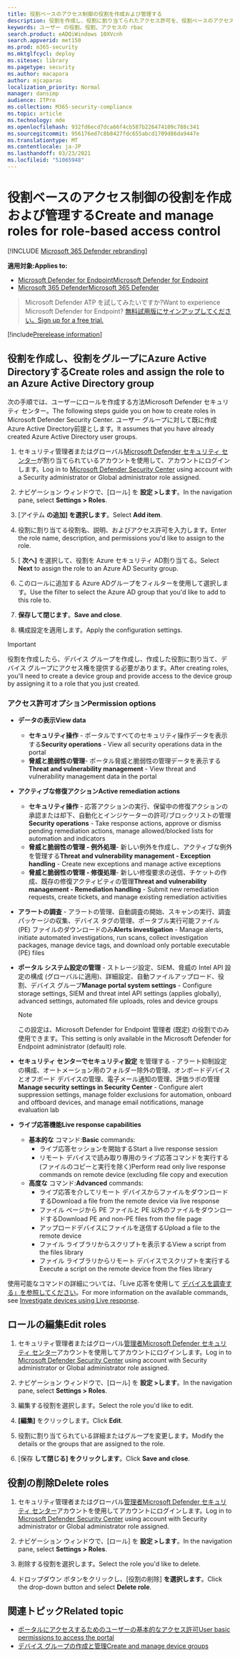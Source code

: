 ```yaml
---
title: 役割ベースのアクセス制御の役割を作成および管理する
description: 役割を作成し、役割に割り当てられたアクセス許可を、役割ベースのアクセス制御の実装の一部として定義Microsoft Defender セキュリティ センター
keywords: ユーザー の役割、役割、アクセスの rbac
search.product: eADQiWindows 10XVcnh
search.appverid: met150
ms.prod: m365-security
ms.mktglfcycl: deploy
ms.sitesec: library
ms.pagetype: security
ms.author: macapara
author: mjcaparas
localization_priority: Normal
manager: dansimp
audience: ITPro
ms.collection: M365-security-compliance
ms.topic: article
ms.technology: mde
ms.openlocfilehash: 932fd6ecd7dca66f4cb587b226474109c788c341
ms.sourcegitcommit: 956176ed7c8b8427fdc655abcd1709d86da9447e
ms.translationtype: MT
ms.contentlocale: ja-JP
ms.lasthandoff: 03/23/2021
ms.locfileid: "51065948"
---
```

# <a name="create-and-manage-roles-for-role-based-access-control"></a><span data-ttu-id="2964f-104">役割ベースのアクセス制御の役割を作成および管理する</span><span class="sxs-lookup"><span data-stu-id="2964f-104">Create and manage roles for role-based access control</span></span>

[!INCLUDE [Microsoft 365 Defender rebranding](../../includes/microsoft-defender.md)]

<span data-ttu-id="2964f-105">**適用対象:**</span><span class="sxs-lookup"><span data-stu-id="2964f-105">**Applies to:**</span></span>
- [<span data-ttu-id="2964f-106">Microsoft Defender for Endpoint</span><span class="sxs-lookup"><span data-stu-id="2964f-106">Microsoft Defender for Endpoint</span></span>](https://go.microsoft.com/fwlink/?linkid=2154037)
- [<span data-ttu-id="2964f-107">Microsoft 365 Defender</span><span class="sxs-lookup"><span data-stu-id="2964f-107">Microsoft 365 Defender</span></span>](https://go.microsoft.com/fwlink/?linkid=2118804)

><span data-ttu-id="2964f-108">Microsoft Defender ATP を試してみたいですか?</span><span class="sxs-lookup"><span data-stu-id="2964f-108">Want to experience Microsoft Defender for Endpoint?</span></span> [<span data-ttu-id="2964f-109">無料試用版にサインアップしてください。</span><span class="sxs-lookup"><span data-stu-id="2964f-109">Sign up for a free trial.</span></span>](https://www.microsoft.com/microsoft-365/windows/microsoft-defender-atp?ocid=docs-wdatp-roles-abovefoldlink)

[!include[Prerelease information](../../includes/prerelease.md)]

## <a name="create-roles-and-assign-the-role-to-an-azure-active-directory-group"></a><span data-ttu-id="2964f-110">役割を作成し、役割をグループにAzure Active Directoryする</span><span class="sxs-lookup"><span data-stu-id="2964f-110">Create roles and assign the role to an Azure Active Directory group</span></span>

<span data-ttu-id="2964f-111">次の手順では、ユーザーにロールを作成する方法Microsoft Defender セキュリティ センター。</span><span class="sxs-lookup"><span data-stu-id="2964f-111">The following steps guide you on how to create roles in Microsoft Defender Security Center.</span></span> <span data-ttu-id="2964f-112">ユーザー グループに対して既に作成Azure Active Directory前提とします。</span><span class="sxs-lookup"><span data-stu-id="2964f-112">It assumes that you have already created Azure Active Directory user groups.</span></span>

1. <span data-ttu-id="2964f-113">セキュリティ管理者またはグローバル[Microsoft Defender セキュリティ センター](https://securitycenter.windows.com/)が割り当てられているアカウントを使用して、アカウントにログインします。</span><span class="sxs-lookup"><span data-stu-id="2964f-113">Log in to [Microsoft Defender Security Center](https://securitycenter.windows.com/) using account with a Security administrator or Global administrator role assigned.</span></span>

2. <span data-ttu-id="2964f-114">ナビゲーション ウィンドウで、[ロール] を **設定 >します**。</span><span class="sxs-lookup"><span data-stu-id="2964f-114">In the navigation pane, select **Settings > Roles**.</span></span>

3. <span data-ttu-id="2964f-115">[アイテム **の追加] を選択します**。</span><span class="sxs-lookup"><span data-stu-id="2964f-115">Select **Add item**.</span></span>

4. <span data-ttu-id="2964f-116">役割に割り当てる役割名、説明、およびアクセス許可を入力します。</span><span class="sxs-lookup"><span data-stu-id="2964f-116">Enter the role name, description, and permissions you'd like to assign to the role.</span></span>

5. <span data-ttu-id="2964f-117">[ **次へ]** を選択して、役割を Azure セキュリティ AD割り当てる。</span><span class="sxs-lookup"><span data-stu-id="2964f-117">Select **Next** to assign the role to an Azure AD Security group.</span></span>

6. <span data-ttu-id="2964f-118">このロールに追加する Azure ADグループをフィルターを使用して選択します。</span><span class="sxs-lookup"><span data-stu-id="2964f-118">Use the filter to select the Azure AD group that you'd like to add to this role to.</span></span>

7. <span data-ttu-id="2964f-119">**保存して閉じます**。</span><span class="sxs-lookup"><span data-stu-id="2964f-119">**Save and close**.</span></span>

8. <span data-ttu-id="2964f-120">構成設定を適用します。</span><span class="sxs-lookup"><span data-stu-id="2964f-120">Apply the configuration settings.</span></span>

> [!IMPORTANT]
> <span data-ttu-id="2964f-121">役割を作成したら、デバイス グループを作成し、作成した役割に割り当て、デバイス グループにアクセス権を提供する必要があります。</span><span class="sxs-lookup"><span data-stu-id="2964f-121">After creating roles, you'll need to create a device group and provide access to the device group by assigning it to a role that you just created.</span></span>

### <a name="permission-options"></a><span data-ttu-id="2964f-122">アクセス許可オプション</span><span class="sxs-lookup"><span data-stu-id="2964f-122">Permission options</span></span>

- <span data-ttu-id="2964f-123">**データの表示**</span><span class="sxs-lookup"><span data-stu-id="2964f-123">**View data**</span></span>
    - <span data-ttu-id="2964f-124">**セキュリティ操作** - ポータルですべてのセキュリティ操作データを表示する</span><span class="sxs-lookup"><span data-stu-id="2964f-124">**Security operations** - View all security operations data in the portal</span></span>
    - <span data-ttu-id="2964f-125">**脅威と脆弱性の管理**- ポータル脅威と脆弱性の管理データを表示する</span><span class="sxs-lookup"><span data-stu-id="2964f-125">**Threat and vulnerability management** - View threat and vulnerability management data in the portal</span></span>

- <span data-ttu-id="2964f-126">**アクティブな修復アクション**</span><span class="sxs-lookup"><span data-stu-id="2964f-126">**Active remediation actions**</span></span>
    - <span data-ttu-id="2964f-127">**セキュリティ操作** - 応答アクションの実行、保留中の修復アクションの承認または却下、自動化とインジケーターの許可/ブロックリストの管理</span><span class="sxs-lookup"><span data-stu-id="2964f-127">**Security operations** - Take response actions, approve or dismiss pending remediation actions, manage allowed/blocked lists for automation and indicators</span></span>
    - <span data-ttu-id="2964f-128">**脅威と脆弱性の管理 - 例外処理**- 新しい例外を作成し、アクティブな例外を管理する</span><span class="sxs-lookup"><span data-stu-id="2964f-128">**Threat and vulnerability management - Exception handling** - Create new exceptions and manage active exceptions</span></span>
    - <span data-ttu-id="2964f-129">**脅威と脆弱性の管理 - 修復処理**- 新しい修復要求の送信、チケットの作成、既存の修復アクティビティの管理</span><span class="sxs-lookup"><span data-stu-id="2964f-129">**Threat and vulnerability management - Remediation handling** - Submit new remediation requests, create tickets, and manage existing remediation activities</span></span>

- <span data-ttu-id="2964f-130">**アラートの調査** - アラートの管理、自動調査の開始、スキャンの実行、調査パッケージの収集、デバイス タグの管理、ポータブル実行可能ファイル (PE) ファイルのダウンロードのみ</span><span class="sxs-lookup"><span data-stu-id="2964f-130">**Alerts investigation** - Manage alerts, initiate automated investigations, run scans, collect investigation packages, manage device tags, and download only portable executable (PE) files</span></span> 

- <span data-ttu-id="2964f-131">**ポータル システム設定の管理** - ストレージ設定、SIEM、脅威の Intel API 設定の構成 (グローバルに適用)、詳細設定、自動ファイルアップロード、役割、デバイス グループ</span><span class="sxs-lookup"><span data-stu-id="2964f-131">**Manage portal system settings** - Configure storage settings, SIEM and threat intel API settings (applies globally), advanced settings, automated file uploads, roles and device groups</span></span>

    > [!NOTE]
    > <span data-ttu-id="2964f-132">この設定は、Microsoft Defender for Endpoint 管理者 (既定) の役割でのみ使用できます。</span><span class="sxs-lookup"><span data-stu-id="2964f-132">This setting is only available in the Microsoft Defender for Endpoint administrator (default) role.</span></span>

- <span data-ttu-id="2964f-133">**セキュリティ センターでセキュリティ設定** を管理する - アラート抑制設定の構成、オートメーション用のフォルダー除外の管理、オンボードデバイスとオフボード デバイスの管理、電子メール通知の管理、評価ラボの管理</span><span class="sxs-lookup"><span data-stu-id="2964f-133">**Manage security settings in Security Center** - Configure alert suppression settings, manage folder exclusions for automation, onboard and offboard devices, and manage email notifications, manage evaluation lab</span></span>

- <span data-ttu-id="2964f-134">**ライブ応答機能**</span><span class="sxs-lookup"><span data-stu-id="2964f-134">**Live response capabilities**</span></span>
    - <span data-ttu-id="2964f-135">**基本的な** コマンド:</span><span class="sxs-lookup"><span data-stu-id="2964f-135">**Basic** commands:</span></span>
        - <span data-ttu-id="2964f-136">ライブ応答セッションを開始する</span><span class="sxs-lookup"><span data-stu-id="2964f-136">Start a live response session</span></span>
        - <span data-ttu-id="2964f-137">リモート デバイスで読み取り専用のライブ応答コマンドを実行する (ファイルのコピーと実行を除く)</span><span class="sxs-lookup"><span data-stu-id="2964f-137">Perform read only live response commands on remote device (excluding file copy and execution</span></span>
    - <span data-ttu-id="2964f-138">**高度な** コマンド:</span><span class="sxs-lookup"><span data-stu-id="2964f-138">**Advanced** commands:</span></span>
        - <span data-ttu-id="2964f-139">ライブ応答を介してリモート デバイスからファイルをダウンロードする</span><span class="sxs-lookup"><span data-stu-id="2964f-139">Download a file from the remote device via live response</span></span>
        - <span data-ttu-id="2964f-140">ファイル ページから PE ファイルと PE 以外のファイルをダウンロードする</span><span class="sxs-lookup"><span data-stu-id="2964f-140">Download PE and non-PE files from the file page</span></span>
        - <span data-ttu-id="2964f-141">アップロードデバイスにファイルを送信する</span><span class="sxs-lookup"><span data-stu-id="2964f-141">Upload a file to the remote device</span></span>
        - <span data-ttu-id="2964f-142">ファイル ライブラリからスクリプトを表示する</span><span class="sxs-lookup"><span data-stu-id="2964f-142">View a script from the files library</span></span>
        - <span data-ttu-id="2964f-143">ファイル ライブラリからリモート デバイスでスクリプトを実行する</span><span class="sxs-lookup"><span data-stu-id="2964f-143">Execute a script on the remote device from the files library</span></span>

<span data-ttu-id="2964f-144">使用可能なコマンドの詳細については、「Live 応答を使用して [デバイスを調査する」を参照してください](live-response.md)。</span><span class="sxs-lookup"><span data-stu-id="2964f-144">For more information on the available commands, see [Investigate devices using Live response](live-response.md).</span></span>
  
## <a name="edit-roles"></a><span data-ttu-id="2964f-145">ロールの編集</span><span class="sxs-lookup"><span data-stu-id="2964f-145">Edit roles</span></span>

1. <span data-ttu-id="2964f-146">セキュリティ管理者またはグローバル[管理者Microsoft Defender セキュリティ センター](https://securitycenter.windows.com/)アカウントを使用してアカウントにログインします。</span><span class="sxs-lookup"><span data-stu-id="2964f-146">Log in to [Microsoft Defender Security Center](https://securitycenter.windows.com/) using account with Security administrator or Global administrator role assigned.</span></span>

2. <span data-ttu-id="2964f-147">ナビゲーション ウィンドウで、[ロール] を **設定 >します**。</span><span class="sxs-lookup"><span data-stu-id="2964f-147">In the navigation pane, select **Settings > Roles**.</span></span>

3. <span data-ttu-id="2964f-148">編集する役割を選択します。</span><span class="sxs-lookup"><span data-stu-id="2964f-148">Select the role you'd like to edit.</span></span>

4. <span data-ttu-id="2964f-149">**[編集]** をクリックします。</span><span class="sxs-lookup"><span data-stu-id="2964f-149">Click **Edit**.</span></span>

5. <span data-ttu-id="2964f-150">役割に割り当てられている詳細またはグループを変更します。</span><span class="sxs-lookup"><span data-stu-id="2964f-150">Modify the details or the groups that are assigned to the role.</span></span> 

6. <span data-ttu-id="2964f-151">[保存 **して閉じる] をクリックします**。</span><span class="sxs-lookup"><span data-stu-id="2964f-151">Click **Save and close**.</span></span>

## <a name="delete-roles"></a><span data-ttu-id="2964f-152">役割の削除</span><span class="sxs-lookup"><span data-stu-id="2964f-152">Delete roles</span></span>

1. <span data-ttu-id="2964f-153">セキュリティ管理者またはグローバル[管理者Microsoft Defender セキュリティ センター](https://securitycenter.windows.com/)アカウントを使用してアカウントにログインします。</span><span class="sxs-lookup"><span data-stu-id="2964f-153">Log in to [Microsoft Defender Security Center](https://securitycenter.windows.com/) using account with Security administrator or Global administrator role assigned.</span></span>

2. <span data-ttu-id="2964f-154">ナビゲーション ウィンドウで、[ロール] を **設定 >します**。</span><span class="sxs-lookup"><span data-stu-id="2964f-154">In the navigation pane, select **Settings > Roles**.</span></span>

3. <span data-ttu-id="2964f-155">削除する役割を選択します。</span><span class="sxs-lookup"><span data-stu-id="2964f-155">Select the role you'd like to delete.</span></span>

4. <span data-ttu-id="2964f-156">ドロップダウン ボタンをクリックし、[役割の削除] **を選択します**。</span><span class="sxs-lookup"><span data-stu-id="2964f-156">Click the drop-down button and select **Delete role**.</span></span>

## <a name="related-topic"></a><span data-ttu-id="2964f-157">関連トピック</span><span class="sxs-lookup"><span data-stu-id="2964f-157">Related topic</span></span>

- [<span data-ttu-id="2964f-158">ポータルにアクセスするためのユーザーの基本的なアクセス許可</span><span class="sxs-lookup"><span data-stu-id="2964f-158">User basic permissions to access the portal</span></span>](basic-permissions.md)
- [<span data-ttu-id="2964f-159">デバイス グループの作成と管理</span><span class="sxs-lookup"><span data-stu-id="2964f-159">Create and manage device groups</span></span>](machine-groups.md)
